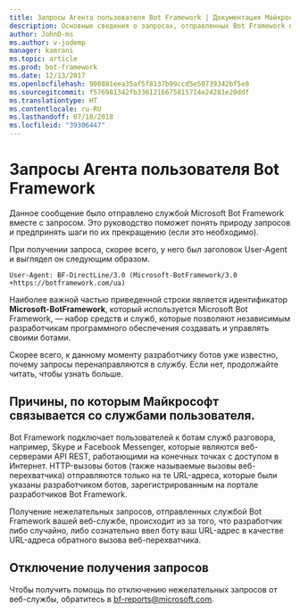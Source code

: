 ```yaml
---
title: Запросы Агента пользователя Bot Framework | Документация Майкрософт
description: Основные сведения о запросах, отправленных Bot Framework в веб-сервер.
author: JohnD-ms
ms.author: v-jodemp
manager: kamrani
ms.topic: article
ms.prod: bot-framework
ms.date: 12/13/2017
ms.openlocfilehash: 900881eea35af5f8137b99ccd5e50739342bf5e8
ms.sourcegitcommit: f576981342fb3361216675815714e24281e20ddf
ms.translationtype: HT
ms.contentlocale: ru-RU
ms.lasthandoff: 07/18/2018
ms.locfileid: "39306447"
---
```

# <a name="bot-framework-user-agent-requests"></a>Запросы Агента пользователя Bot Framework

Данное сообщение было отправлено службой Microsoft Bot Framework вместе с запросом. Это руководство поможет понять природу запросов и предпринять шаги по их прекращению (если это необходимо).

При получении запроса, скорее всего, у него был заголовок User-Agent и выглядел он следующим образом.

```User-Agent: BF-DirectLine/3.0 (Microsoft-BotFramework/3.0 +https://botframework.com/ua)```

Наиболее важной частью приведенной строки является идентификатор **Microsoft-BotFramework**, который используется Microsoft Bot Framework, — набор средств и служб, которые позволяют независимым разработчикам программного обеспечения создавать и управлять своими ботами.

Скорее всего, к данному моменту разработчику ботов уже известно, почему запросы перенаправляются в службу. Если нет, продолжайте читать, чтобы узнать больше.

## <a name="why-is-microsoft-contacting-my-service"></a>Причины, по которым Майкрософт связывается со службами пользователя.

Bot Framework подключает пользователей к ботам служб разговора, например, Skype и Facebook Messenger, которые являются веб-серверами API REST, работающими на конечных точках с доступом в Интернет. HTTP-вызовы ботов (также называемые вызовы веб-перехватчика) отправляются только на те URL-адреса, которые были указаны разработчиком ботов, зарегистрированным на портале разработчиков Bot Framework.

Получение нежелательных запросов, отправленных службой Bot Framework вашей веб-службе, происходит из за того, что разработчик либо случайно, либо сознательно ввел боту ваш URL-адрес в качестве URL-адреса обратного вызова веб-перехватчика.

## <a name="to-stop-these-requests"></a>Отключение получения запросов

Чтобы получить помощь по отключению нежелательных запросов от веб-службы, обратитесь в [bf-reports@microsoft.com](mailto://bf-reports@microsoft.com).
